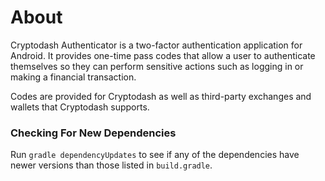 # About

Cryptodash Authenticator is a two-factor authentication application for Android.
It provides one-time pass codes that allow a user to authenticate themselves
so they can perform sensitive actions such as logging in or making a financial
transaction.

Codes are provided for Cryptodash as well as third-party exchanges and wallets
that Cryptodash supports.

### Checking For New Dependencies

Run `gradle dependencyUpdates` to see if any of the dependencies have
newer versions than those listed in `build.gradle`.